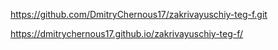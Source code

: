 https://github.com/DmitryChernous17/zakrivayuschiy-teg-f.git

https://dmitrychernous17.github.io/zakrivayuschiy-teg-f/